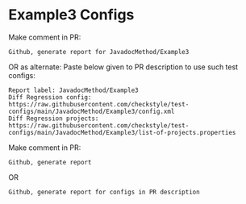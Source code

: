 # Example3 Configs
Make comment in PR:
```
Github, generate report for JavadocMethod/Example3
```
OR as alternate:
Paste below given to PR description to use such test configs:
```
Report label: JavadocMethod/Example3
Diff Regression config: https://raw.githubusercontent.com/checkstyle/test-configs/main/JavadocMethod/Example3/config.xml
Diff Regression projects: https://raw.githubusercontent.com/checkstyle/test-configs/main/JavadocMethod/Example3/list-of-projects.properties
```
Make comment in PR:
```
Github, generate report
```
OR
```
Github, generate report for configs in PR description
```
